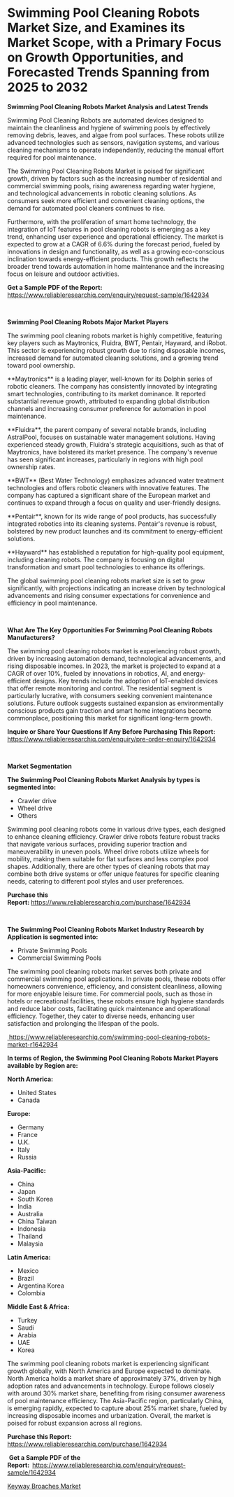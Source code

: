 <p><h1>Swimming Pool Cleaning Robots Market Size, and Examines its Market Scope, with a Primary Focus on Growth Opportunities, and Forecasted Trends Spanning from 2025 to 2032</h1></p><p><strong>Swimming Pool Cleaning Robots Market Analysis and Latest Trends</strong></p>
<p><p>Swimming Pool Cleaning Robots are automated devices designed to maintain the cleanliness and hygiene of swimming pools by effectively removing debris, leaves, and algae from pool surfaces. These robots utilize advanced technologies such as sensors, navigation systems, and various cleaning mechanisms to operate independently, reducing the manual effort required for pool maintenance.</p><p>The Swimming Pool Cleaning Robots Market is poised for significant growth, driven by factors such as the increasing number of residential and commercial swimming pools, rising awareness regarding water hygiene, and technological advancements in robotic cleaning solutions. As consumers seek more efficient and convenient cleaning options, the demand for automated pool cleaners continues to rise. </p><p>Furthermore, with the proliferation of smart home technology, the integration of IoT features in pool cleaning robots is emerging as a key trend, enhancing user experience and operational efficiency. The market is expected to grow at a CAGR of 6.6% during the forecast period, fueled by innovations in design and functionality, as well as a growing eco-conscious inclination towards energy-efficient products. This growth reflects the broader trend towards automation in home maintenance and the increasing focus on leisure and outdoor activities.</p></p>
<p><strong>Get a Sample PDF of the Report:&nbsp;</strong> <a href="https://www.reliableresearchiq.com/enquiry/request-sample/1642934?utm_campaign=2042&utm_medium=2&utm_source=Github&utm_content=ia&utm_term=23022025&utm_id=swimming-pool-cleaning-robots">https://www.reliableresearchiq.com/enquiry/request-sample/1642934</a></p>
<p>&nbsp;</p>
<p><strong>Swimming Pool Cleaning Robots Major Market Players</strong></p>
<p><p>The swimming pool cleaning robots market is highly competitive, featuring key players such as Maytronics, Fluidra, BWT, Pentair, Hayward, and iRobot. This sector is experiencing robust growth due to rising disposable incomes, increased demand for automated cleaning solutions, and a growing trend toward pool ownership.</p><p>**Maytronics** is a leading player, well-known for its Dolphin series of robotic cleaners. The company has consistently innovated by integrating smart technologies, contributing to its market dominance. It reported substantial revenue growth, attributed to expanding global distribution channels and increasing consumer preference for automation in pool maintenance.</p><p>**Fluidra**, the parent company of several notable brands, including AstralPool, focuses on sustainable water management solutions. Having experienced steady growth, Fluidra's strategic acquisitions, such as that of Maytronics, have bolstered its market presence. The company's revenue has seen significant increases, particularly in regions with high pool ownership rates.</p><p>**BWT** (Best Water Technology) emphasizes advanced water treatment technologies and offers robotic cleaners with innovative features. The company has captured a significant share of the European market and continues to expand through a focus on quality and user-friendly designs.</p><p>**Pentair**, known for its wide range of pool products, has successfully integrated robotics into its cleaning systems. Pentair's revenue is robust, bolstered by new product launches and its commitment to energy-efficient solutions.</p><p>**Hayward** has established a reputation for high-quality pool equipment, including cleaning robots. The company is focusing on digital transformation and smart pool technologies to enhance its offerings.</p><p>The global swimming pool cleaning robots market size is set to grow significantly, with projections indicating an increase driven by technological advancements and rising consumer expectations for convenience and efficiency in pool maintenance.</p></p>
<p>&nbsp;</p>
<p><strong>What Are The Key Opportunities For Swimming Pool Cleaning Robots Manufacturers?</strong></p>
<p><p>The swimming pool cleaning robots market is experiencing robust growth, driven by increasing automation demand, technological advancements, and rising disposable incomes. In 2023, the market is projected to expand at a CAGR of over 10%, fueled by innovations in robotics, AI, and energy-efficient designs. Key trends include the adoption of IoT-enabled devices that offer remote monitoring and control. The residential segment is particularly lucrative, with consumers seeking convenient maintenance solutions. Future outlook suggests sustained expansion as environmentally conscious products gain traction and smart home integrations become commonplace, positioning this market for significant long-term growth.</p></p>
<p><strong>Inquire or Share Your Questions If Any Before Purchasing This Report:</strong> <a href="https://www.reliableresearchiq.com/enquiry/pre-order-enquiry/1642934?utm_campaign=2042&utm_medium=2&utm_source=Github&utm_content=ia&utm_term=23022025&utm_id=swimming-pool-cleaning-robots">https://www.reliableresearchiq.com/enquiry/pre-order-enquiry/1642934</a></p>
<p>&nbsp;</p>
<p><strong>Market Segmentation</strong></p>
<p><strong>The Swimming Pool Cleaning Robots Market Analysis by types is segmented into:</strong></p>
<p><ul><li>Crawler drive</li><li>Wheel drive</li><li>Others</li></ul></p>
<p><p>Swimming pool cleaning robots come in various drive types, each designed to enhance cleaning efficiency. Crawler drive robots feature robust tracks that navigate various surfaces, providing superior traction and maneuverability in uneven pools. Wheel drive robots utilize wheels for mobility, making them suitable for flat surfaces and less complex pool shapes. Additionally, there are other types of cleaning robots that may combine both drive systems or offer unique features for specific cleaning needs, catering to different pool styles and user preferences.</p></p>
<p><strong>Purchase this Report:&nbsp;</strong><a href="https://www.reliableresearchiq.com/purchase/1642934?utm_campaign=2042&utm_medium=2&utm_source=Github&utm_content=ia&utm_term=23022025&utm_id=swimming-pool-cleaning-robots">https://www.reliableresearchiq.com/purchase/1642934</a></p>
<p>&nbsp;</p>
<p><strong>The Swimming Pool Cleaning Robots Market Industry Research by Application is segmented into:</strong></p>
<p><ul><li>Private Swimming Pools</li><li>Commercial Swimming Pools</li></ul></p>
<p><p>The swimming pool cleaning robots market serves both private and commercial swimming pool applications. In private pools, these robots offer homeowners convenience, efficiency, and consistent cleanliness, allowing for more enjoyable leisure time. For commercial pools, such as those in hotels or recreational facilities, these robots ensure high hygiene standards and reduce labor costs, facilitating quick maintenance and operational efficiency. Together, they cater to diverse needs, enhancing user satisfaction and prolonging the lifespan of the pools.</p></p>
<p><a href="https://www.reliableresearchiq.com/swimming-pool-cleaning-robots-market-r1642934?utm_campaign=2042&utm_medium=2&utm_source=Github&utm_content=ia&utm_term=23022025&utm_id=swimming-pool-cleaning-robots">&nbsp;https://www.reliableresearchiq.com/swimming-pool-cleaning-robots-market-r1642934</a></p>
<p><strong>In terms of Region, the Swimming Pool Cleaning Robots Market Players available by Region are:</strong></p>
<p>
    <p> <strong> North America: </strong>
        <ul>
            <li>United States</li>
            <li>Canada</li>
        </ul>
        </p> 
    <p> <strong> Europe: </strong>
        <ul>
            <li>Germany</li>
            <li>France</li>
            <li>U.K.</li>
            <li>Italy</li>
            <li>Russia</li>
        </ul>
        </p> 
    <p> <strong> Asia-Pacific: </strong>
        <ul>
            <li>China</li>
            <li>Japan</li>
            <li>South Korea</li>
            <li>India</li>
            <li>Australia</li>
            <li>China Taiwan</li>
            <li>Indonesia</li>
            <li>Thailand</li>
            <li>Malaysia</li>
        </ul>
        </p> 
    <p> <strong> Latin America: </strong>
        <ul>
            <li>Mexico</li>
            <li>Brazil</li>
            <li>Argentina Korea</li>
            <li>Colombia</li>
        </ul>
        </p> 
    <p> <strong> Middle East & Africa: </strong>
        <ul>
            <li>Turkey</li>
            <li>Saudi</li>
            <li>Arabia</li>
            <li>UAE</li>
            <li>Korea</li>
        </ul>
    </p>
    </p>
<p><p>The swimming pool cleaning robots market is experiencing significant growth globally, with North America and Europe expected to dominate. North America holds a market share of approximately 37%, driven by high adoption rates and advancements in technology. Europe follows closely with around 30% market share, benefiting from rising consumer awareness of pool maintenance efficiency. The Asia-Pacific region, particularly China, is emerging rapidly, expected to capture about 25% market share, fueled by increasing disposable incomes and urbanization. Overall, the market is poised for robust expansion across all regions.</p></p>
<p><strong>Purchase this Report: </strong><a href="https://www.reliableresearchiq.com/purchase/1642934?utm_campaign=2042&utm_medium=2&utm_source=Github&utm_content=ia&utm_term=23022025&utm_id=swimming-pool-cleaning-robots">https://www.reliableresearchiq.com/purchase/1642934</a></p>
<p>&nbsp;<strong>Get a Sample PDF of the Report:&nbsp;&nbsp;</strong><a href="https://www.reliableresearchiq.com/enquiry/request-sample/1642934?utm_campaign=2042&utm_medium=2&utm_source=Github&utm_content=ia&utm_term=23022025&utm_id=swimming-pool-cleaning-robots">https://www.reliableresearchiq.com/enquiry/request-sample/1642934</a></p>
<p><strong></strong></p>
<p><p><a href="https://github.com/lindaopodray/Market-Research-Report-List-1/blob/main/keyway-broaches-market.md?utm_campaign=2042&utm_medium=2&utm_source=Github&utm_content=ia&utm_term=23022025&utm_id=swimming-pool-cleaning-robots">Keyway Broaches Market</a></p></p>